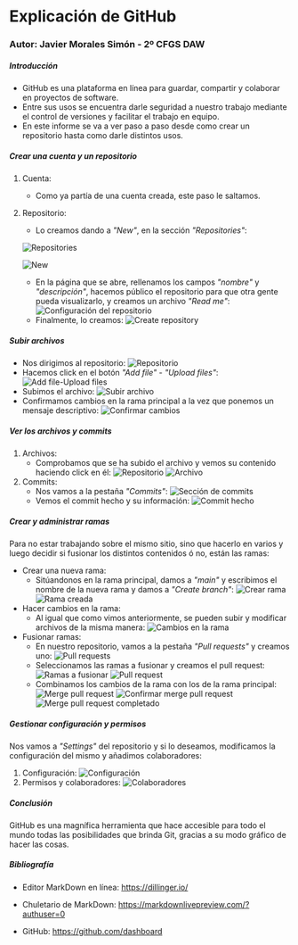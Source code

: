 # Explicación de GitHub
### Autor: Javier Morales Simón - 2º CFGS DAW
##### Introducción
* GitHub es una plataforma en línea para guardar, compartir y colaborar en proyectos de software.
* Entre sus usos se encuentra darle seguridad a nuestro trabajo mediante el control de versiones y facilitar el trabajo en equipo.
* En este informe se va a ver paso a paso desde como crear un repositorio hasta como darle distintos usos.

##### Crear una cuenta y un repositorio
1. Cuenta:
    * Como ya partía de una cuenta creada, este paso le saltamos.
2. Repositorio:
    * Lo creamos dando a _"New"_, en la sección _"Repositories"_:

   ![Repositories](https://github.com/JavierMoralesSimon/githubMarkdown/blob/main/capturas/1.2.1.png)

   ![New](https://github.com/JavierMoralesSimon/githubMarkdown/blob/main/capturas/1.2.2.png)
    
   * En la página que se abre, rellenamos los campos _"nombre"_ y _"descripción"_, hacemos público el repositorio para que otra gente pueda visualizarlo, y creamos un archivo _"Read me"_:
![Configuración del repositorio](https://github.com/JavierMoralesSimon/githubMarkdown/blob/main/capturas/1.2.3.png)
    * Finalmente, lo creamos:
![Create repository](https://github.com/JavierMoralesSimon/githubMarkdown/blob/main/capturas/1.2.4.png)

##### Subir archivos
* Nos dirigimos al repositorio:
![Repositorio](https://github.com/JavierMoralesSimon/githubMarkdown/blob/main/capturas/2.1.png)
* Hacemos click en el botón _"Add file"_ - _"Upload files"_:
![Add file-Upload files](https://github.com/JavierMoralesSimon/githubMarkdown/blob/main/capturas/2.2.png)
* Subimos el archivo:
![Subir archivo](https://github.com/JavierMoralesSimon/githubMarkdown/blob/main/capturas/2.3.png)
* Confirmamos cambios en la rama principal a la vez que ponemos un mensaje descriptivo:
![Confirmar cambios](https://github.com/JavierMoralesSimon/githubMarkdown/blob/main/capturas/2.4.png)
##### Ver los archivos y commits
1. Archivos:
    * Comprobamos que se ha subido el archivo y vemos su contenido haciendo click en él:
![Repositorio](https://github.com/JavierMoralesSimon/githubMarkdown/blob/main/capturas/3.1.1.png)
![Archivo](https://github.com/JavierMoralesSimon/githubMarkdown/blob/main/capturas/3.1.2.png)
2. Commits:
    * Nos vamos a la pestaña _"Commits"_:
![Sección de commits](https://github.com/JavierMoralesSimon/githubMarkdown/blob/main/capturas/3.2.1.png)
    * Vemos el commit hecho y su información:
![Commit hecho](https://github.com/JavierMoralesSimon/githubMarkdown/blob/main/capturas/3.2.2.png)
##### Crear y administrar ramas
Para no estar trabajando sobre el mismo sitio, sino que hacerlo en varios y luego decidir si fusionar los distintos contenidos ó no, están las ramas:
* Crear una nueva rama:
    * Sitúandonos en la rama principal, damos a _"main"_ y escribimos el nombre de la nueva rama y damos a _"Create branch"_:
![Crear rama](https://github.com/JavierMoralesSimon/githubMarkdown/blob/main/capturas/4.1.1.png)
![Rama creada](https://github.com/JavierMoralesSimon/githubMarkdown/blob/main/capturas/4.1.2.png)
* Hacer cambios en la rama:
    * Al igual que como vimos anteriormente, se pueden subir y modificar archivos de la misma manera:
![Cambios en la rama](https://github.com/JavierMoralesSimon/githubMarkdown/blob/main/capturas/4.2.png)
* Fusionar ramas:
    * En nuestro repositorio, vamos a la pestaña _"Pull requests"_ y creamos uno:
![Pull requests](https://github.com/JavierMoralesSimon/githubMarkdown/blob/main/capturas/4.3.1.png)
    * Seleccionamos las ramas a fusionar y creamos el pull request:
![Ramas a fusionar](https://github.com/JavierMoralesSimon/githubMarkdown/blob/main/capturas/4.3.2.png)
![Pull request](https://github.com/JavierMoralesSimon/githubMarkdown/blob/main/capturas/4.3.3.png)
    * Combinamos los cambios de la rama con los de la rama principal:
![Merge pull request](https://github.com/JavierMoralesSimon/githubMarkdown/blob/main/capturas/4.3.4.png)
![Confirmar merge pull request](https://github.com/JavierMoralesSimon/githubMarkdown/blob/main/capturas/4.3.5.png)
![Merge pull request completado](https://github.com/JavierMoralesSimon/githubMarkdown/blob/main/capturas/4.3.6.png)
##### Gestionar configuración y permisos
Nos vamos a _"Settings"_ del repositorio y si lo deseamos, modificamos la configuración del mismo y añadimos colaboradores:
1. Configuración:
![Configuración](https://github.com/JavierMoralesSimon/githubMarkdown/blob/main/capturas/5.1.png)
2. Permisos y colaboradores:
![Colaboradores](https://github.com/JavierMoralesSimon/githubMarkdown/blob/main/capturas/5.2.png)
##### Conclusión
GitHub es una magnífica herramienta que hace accesible para todo el mundo todas las posibilidades que brinda Git, gracias a su modo gráfico de hacer las cosas.
##### Bibliografía
* Editor MarkDown en línea: https://dillinger.io/
* Chuletario de MarkDown: https://markdownlivepreview.com/?authuser=0

* GitHub: https://github.com/dashboard


